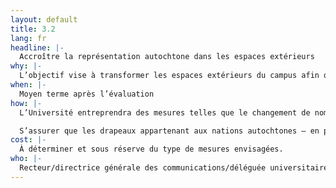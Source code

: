 ```yaml
---
layout: default
title: 3.2
lang: fr
headline: |-
  Accroître la représentation autochtone dans les espaces extérieurs
why: |-
  L’objectif vise à transformer les espaces extérieurs du campus afin qu’ils soient plus accueillants pour les Autochtones qui traversent notre espace au centre-ville, tout en dotant le campus d’une esthétique autochtone.
when: |-
  Moyen terme après l’évaluation
how: |-
  L’Université entreprendra des mesures telles que le changement de nom des rues du campus, l’inscription de mots de bienvenue sur des panneaux en plusieurs langues aux entrées principales du campus et la commande d’une murale extérieure dans un secteur très visible. D’autres mesures doivent être déterminées dans le contexte de la planification générale du campus.

  S’assurer que les drapeaux appartenant aux nations autochtones – en particulier les nations algonquines – flottent près du drapeau de l’Université d’Ottawa lorsque l’Université organise des événements importants ou marquants comme le pow-wow annuel ou lorsque des dignitaires visitent le campus.
cost: |-
  À déterminer et sous réserve du type de mesures envisagées.
who: |-
  Recteur/directrice générale des communications/déléguée universitaire à la participation autochtone/vice-recteur aux ressources/Immeubles
---
```

